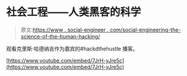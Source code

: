 # 社会工程——人类黑客的科学

> 原文:[https://www . social-engineer . com/social-engineering-the-science-of-the-human-hacking/](https://www.social-engineer.com/social-engineering-the-science-of-human-hacking/)

观看克里斯·哈德纳吉作为嘉宾的#hackdthehustle 播客。

[https://www.youtube.com/embed/7JrH-yJre5c](https://www.youtube.com/embed/7JrH-yJre5c)